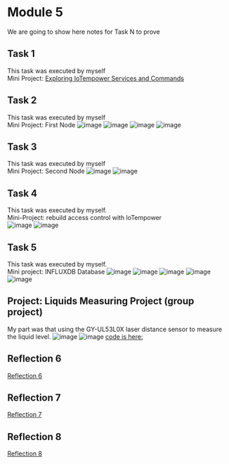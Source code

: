 # Module 5
We are going to show here notes for Task N to prove


## Task 1

This task was executed by myself   
Mini Project: [Exploring IoTempower Services and Commands](https://github.com/Minnie1st/iot-portfolio-minnie/blob/main/Module05/Exploring%20IoTempower%20Services%20and%20Commands.md#miniproject-exploring-iotempower-services-and-commands)



## Task 2

This task was executed by myself  
Mini Project: First Node
![image](https://github.com/Minnie1st/iot-portfolio-minnie/blob/main/Module05/pic/IMG_0136.jpg?raw=true)
![image](https://github.com/Minnie1st/iot-portfolio-minnie/blob/main/Module05/pic/IMG_0135.JPG?raw=true)
![image](https://github.com/Minnie1st/iot-portfolio-minnie/blob/main/Module05/pic/IMG_0134.JPG?raw=true)
![image](https://github.com/Minnie1st/iot-portfolio-minnie/blob/main/Module05/pic/IMG_0133.JPG?raw=true)




## Task 3

This task was executed by myself  
Mini Project: Second Node
![image](https://github.com/Minnie1st/iot-portfolio-minnie/blob/main/Module05/pic/IMG_0138.JPG?raw=true)
![image](https://github.com/Minnie1st/iot-portfolio-minnie/blob/main/Module05/pic/IMG_0136.jpg?raw=true)



## Task 4

This task was executed by myself.  
Mini-Project: rebuild access control with IoTempower  
![image](https://github.com/Minnie1st/iot-portfolio-minnie/blob/main/Module05/pic/IMG_0145.JPG?raw=true)
![image](https://github.com/Minnie1st/iot-portfolio-minnie/blob/main/Module05/pic/IMG_0144.JPG?raw=true)



## Task 5

This task was executed by myself.   
Mini project: INFLUXDB Database
![image](https://github.com/Minnie1st/iot-portfolio-minnie/blob/main/Module05/pic/IMG_0151.jpg?raw=true)
![image](https://github.com/Minnie1st/iot-portfolio-minnie/blob/main/Module05/pic/IMG_0147.jpg?raw=true)
![image](https://github.com/Minnie1st/iot-portfolio-minnie/blob/main/Module05/pic/IMG_0148.jpg?raw=true)
![image](https://github.com/Minnie1st/iot-portfolio-minnie/blob/main/Module05/pic/IMG_0149.jpg?raw=true)
![image](https://github.com/Minnie1st/iot-portfolio-minnie/blob/main/Module05/pic/IMG_0150.jpg?raw=true)

## Project: Liquids Measuring Project (group project)  
My part was that using the GY-UL53L0X laser distance sensor to measure the liquid level. 
![image](https://github.com/Minnie1st/iot-portfolio-minnie/blob/main/Module05/pic/IMG_0100.JPG?raw=true)
![image](https://github.com/Minnie1st/iot-portfolio-minnie/blob/main/Module05/pic/IMG_0101.JPG?raw=true)
[code is here:](https://github.com/Minnie1st/iot-portfolio-minnie/blob/main/Module05/main.cpp)


## Reflection 6
[Reflection 6](../Reflections/ref06.md)

## Reflection 7
[Reflection 7](../Reflections/ref07.md)

## Reflection 8
[Reflection 8](../Reflections/ref08.md)

